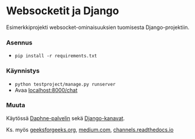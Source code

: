# Websocketit ja Django

Esimerkkiprojekti websocket-ominaisuuksien tuomisesta Django-projektiin.

### Asennus
- ```pip install -r requirements.txt```

### Käynnistys
- ```python testproject/manage.py runserver```
- Avaa [localhost:8000/chat](http://localhost:8000/chat/)

### Muuta
Käytössä [Daphne-palvelin](https://github.com/django/daphne) sekä [Django-kanavat](https://github.com/django/channels).

Ks. myös [geeksforgeeks.org](https://www.geeksforgeeks.org/django-channels-introduction-and-basic-setup/), [medium.com](https://medium.com/@adabur/introduction-to-django-channels-and-websockets-cb38cd015e29), [channels.readthedocs.io](https://channels.readthedocs.io/en/latest/topics/consumers.html)

